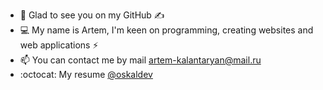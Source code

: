 - 💬 Glad to see you on my GitHub ✍️
- 💻 My name is Artem, I'm keen on programming, creating websites and web applications ⚡
- 📫 You can contact me by mail artem-kalantaryan@mail.ru
- :octocat: My resume [@oskaldev](https://oskaldev.github.io/) 
